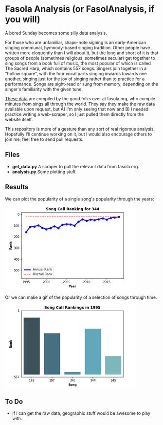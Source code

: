 # Fasola Analysis (or FasolAnalysis, if you will)

A bored Sunday becomes some silly data analysis.

For those who are unfamiliar, shape-note signing is an early-American singing communal, hymnody-based singing tradition. Other people have written more eloquently than I will about it, but the long and short of it is that groups of people (sometimes religious, sometimes secular) get together to sing songs from a book full of music, the most popular of which is called The Sacred Harp, which contains 557 songs. Singers join together in a "hollow square", with the four vocal parts singing inwards towards one another, singing just for the joy of singing rather than to practice for a performance. Songs are sight-read or sung from memory, depending on the singer's familiarity with the given tune.

[These data](https://fasola.org/minutes/stats/?c=2018&s=b "Fasola: Historical Song Use") are compiled by the good folks over at fasola.org, who compile minutes from sings all through the world. They say they make the raw data available upon request, but A) I'm only seeing that now and B) I needed practice writing a web-scraper, so I just pulled them directly from the website itself.

This repository is more of a gesture than any sort of real rigorous analysis. Hopefully I'll continue working on it, but I would also encourage others to join me; feel free to send pull requests.



## Files
* **get_data.py** A scraper to pull the relevant data from fasola.org.
* **analysis.py** Some plotting stuff.


## Results
We can plot the popularity of a single song's popularity through the years:
![](figures/song-popularity_344.png)


Or we can make a gif of the popularity of a selection of songs through time.
![](figures/songs-evo_178-107-24t-344-245.gif)


## To Do
* If I can get the raw data, geographic stuff would be awesome to play with.
